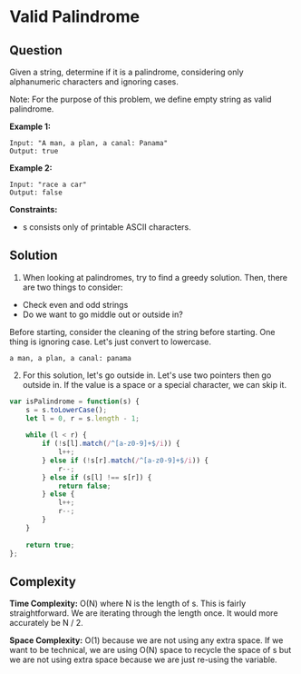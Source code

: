 # Valid Palindrome

## Question

Given a string, determine if it is a palindrome, considering only alphanumeric characters and ignoring cases.

Note: For the purpose of this problem, we define empty string as valid palindrome.

**Example 1:**

```
Input: "A man, a plan, a canal: Panama"
Output: true
```

**Example 2:**

```
Input: "race a car"
Output: false
```

**Constraints:**

* s consists only of printable ASCII characters.

## Solution

1. When looking at palindromes, try to find a greedy solution. Then, there are two things to consider:
  * Check even and odd strings
  * Do we want to go middle out or outside in?
  
Before starting, consider the cleaning of the string before starting. One thing is ignoring case. Let's just convert to lowercase.

```
a man, a plan, a canal: panama
```

2. For this solution, let's go outside in. Let's use two pointers then go outside in. If the value is a space or a special character, we can skip it.

```javascript
var isPalindrome = function(s) {
    s = s.toLowerCase();
    let l = 0, r = s.length - 1;
    
    while (l < r) {
        if (!s[l].match(/^[a-z0-9]+$/i)) {
            l++;
        } else if (!s[r].match(/^[a-z0-9]+$/i)) {
            r--;
        } else if (s[l] !== s[r]) {
            return false;
        } else {
            l++;
            r--;
        }
    }
    
    return true;
};
```

## Complexity

**Time Complexity:** O(N) where N is the length of s. This is fairly straightforward. We are iterating through the length once. It would more accurately be N / 2.

**Space Complexity:** O(1) because we are not using any extra space. If we want to be technical, we are using O(N) space to recycle the space of s but we are not using extra space because we are just re-using the variable.
